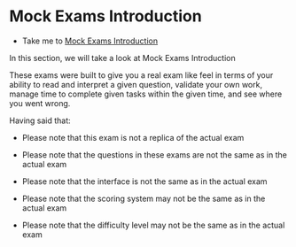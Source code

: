 # Mock Exams Introduction
  - Take me to [Mock Exams Introduction](https://kodekloud.com/courses/1378608/lectures/31704779)

In this section, we will take a look at Mock Exams Introduction


These exams were built to give you a real exam like feel in terms of your ability to read and interpret a given question, validate your own work, manage time to complete given tasks within the given time, and see where you went wrong.

Having said that:

- Please note that this exam is not a replica of the actual exam

- Please note that the questions in these exams are not the same as in the actual exam

- Please note that the interface is not the same as in the actual exam

- Please note that the scoring system may not be the same as in the actual exam

- Please note that the difficulty level may not be the same as in the actual exam
